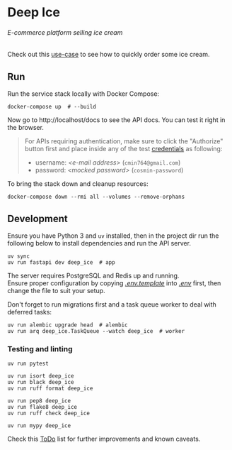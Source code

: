# Deep Ice

###### E-commerce platform selling ice cream

Check out this [use-case](docs/use-case.md) to see how to quickly order some ice cream.

## Run

Run the service stack locally with Docker Compose:

```console
docker-compose up  # --build
```

Now go to http://localhost/docs to see the API docs. You can test it right in the browser.

> For APIs requiring authentication, make sure to click the "Authorize" button first and place inside any of the test [credentials](alembic/versions/ff861c79333d_preregistered_users.py) as following:
> - username: _\<e-mail address\>_ (`cmin764@gmail.com`)
> - password: _\<mocked password\>_ (`cosmin-password`)

To bring the stack down and cleanup resources:

```console
docker-compose down --rmi all --volumes --remove-orphans
```

## Development

Ensure you have Python 3 and `uv` installed, then in the project dir run the following below to install dependencies and run the API server.

```console
uv sync
uv run fastapi dev deep_ice  # app
```

The server requires PostgreSQL and Redis up and running.  
Ensure proper configuration by copying _[.env.template](.env.template)_ into _[.env](.env)_ first, then change the file
to suit your setup.

Don't forget to run migrations first and a task queue worker to deal with deferred tasks:

```console
uv run alembic upgrade head  # alembic
uv run arq deep_ice.TaskQueue --watch deep_ice  # worker
```

### Testing and linting

```console
uv run pytest
```

```console
uv run isort deep_ice
uv run black deep_ice
uv run ruff format deep_ice

uv run pep8 deep_ice
uv run flake8 deep_ice
uv run ruff check deep_ice

uv run mypy deep_ice
```

Check this [ToDo](docs/TODO.md) list for further improvements and known caveats.
